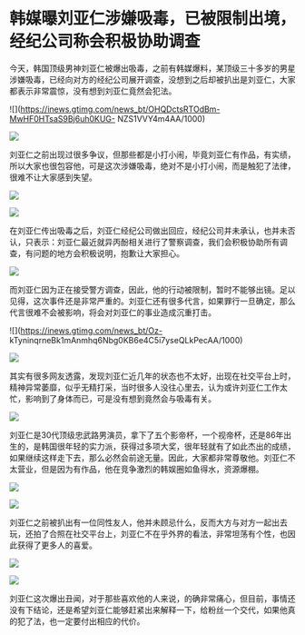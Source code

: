# 韩媒曝刘亚仁涉嫌吸毒，已被限制出境，经纪公司称会积极协助调查

今天，韩国顶级男神刘亚仁被爆出吸毒，之前有韩媒爆料，某顶级三十多岁的男星涉嫌吸毒，已经向对方的经纪公司展开调查，没想到之后却被扒出是刘亚仁，大家都表示非常震惊，没有想到刘亚仁竟然会犯法。

![](https://inews.gtimg.com/news_bt/OHQDctsRTOdBm-MwHF0HTsaS9Bj6uh0KUG-
NZS1VVY4m4AA/1000)

![](https://inews.gtimg.com/news_bt/Onedt4vUoImdGv0-81xkTB-q3ozIx-z0Ie59rYeHP1BFcAA/1000)

刘亚仁之前出现过很多争议，但那些都是小打小闹，毕竟刘亚仁有作品，有实绩，所以大家也很包容他，可是这次涉嫌吸毒，绝对不是小打小闹，而是触犯了法律，很难不让大家感到失望。

![](https://inews.gtimg.com/news_bt/Om5dPs9-qnMBSOyzRBdQEFnwxucMLgxkSkv6IYJeYKwNAAA/1000)

![](https://inews.gtimg.com/news_bt/OETAI4WPK0ABoq2jA8QJ1BwzLsIRmfYX3-_6ONeLUwIhwAA/1000)

在刘亚仁传出吸毒之后，刘亚仁经纪公司做出回应，经纪公司并未承认，也并未否认，只表示：刘亚仁最近就异丙酚相关进行了警察调查，我们会积极协助所有调查，有问题的地方会积极说明，抱歉让大家担心。

![](https://inews.gtimg.com/news_bt/OiFRfAMfhMfC68QYCPrnf93cxzxF3hlqoGSTUNQb3uPI8AA/1000)

而刘亚仁因为正在接受警方调查，因此，他的行动被限制，暂时不能够出镜。足以见得，这次事件还是非常严重的。刘亚仁还有很多代言，如果罪行一旦确定，那么代言很难不会被影响，将会对刘亚仁的事业造成沉重打击。

![](https://inews.gtimg.com/news_bt/Oz-
kTyninqrneBk1mAnmhq6Nbg0KB6e4C5i7yseQLkPecAA/1000)

![](https://inews.gtimg.com/news_bt/OrWRnJsO5MNhUBVq0KxguHhBQAYvZEoSOUmVAcLLHgOx4AA/1000)

其实有很多网友透露，发现刘亚仁近几年的状态也不太好，出现在社交平台上时，精神异常萎靡，似乎无精打采，当时很多人没往心里去，认为或许刘亚仁工作太忙，影响到了身体而已，可是没有想到竟然会与吸毒有关。

![](https://inews.gtimg.com/news_bt/OF_PGfnZ4c6SoMGV5sPxAwhBO8O-KGOUQsfkjNNr7obhQAA/1000)

刘亚仁是30代顶级忠武路男演员，拿下了五个影帝杯，一个视帝杯，还是86年出生的，是韩国很年轻的实力派，获得过多项大奖，很年轻就有了如此杰出的成绩，如果继续这样走下去，那么必然会前途无量。因此，大家都非常尊敬他。刘亚仁不太营业，但是因为有作品，他在竞争激烈的韩娱圈如鱼得水，资源爆棚。

![](https://inews.gtimg.com/news_bt/O4wc6F60RUmsARJlhmQAOSHxx1B9rfaXIitjB7-tVegHkAA/1000)

![](https://inews.gtimg.com/news_bt/Oq5vYeVhaFcusQPGKU6ht1-v2vtc7C8UnYyjakF6jCPwwAA/1000)

刘亚仁之前被扒出有一位同性友人，他并未顾忌什么，反而大方与对方一起出去玩，还拍了合照在社交平台上，刘亚仁不在乎外界的看法，非常坦荡有个性，也因此获得了更多人的喜爱。

![](https://inews.gtimg.com/news_bt/O09nCw8HomoHUOlDVFMN-2XMlaEx4bkVW9Y4m7MSa-1mYAA/1000)

![](https://inews.gtimg.com/news_bt/OZ3GICy35Wg4G1lWKitul6wsT4D4o6xMbV_5944q1q4YEAA/1000)

刘亚仁这次爆出丑闻，对于那些喜欢他的人来说，的确非常痛心，但目前，事情还没有下结论，还是希望刘亚仁能够赶紧出来解释一下，给粉丝一个交代，如果他真的犯了法，也一定要付出相应的代价。

